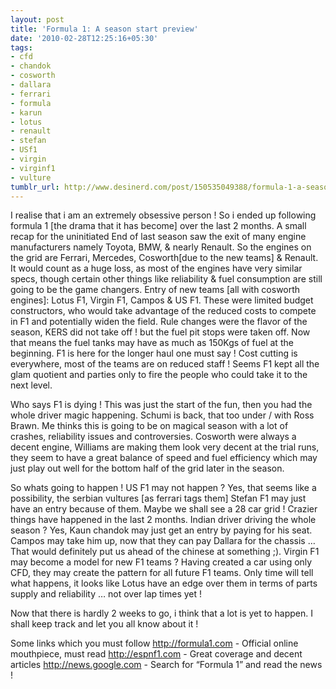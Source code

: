 ```yaml
---
layout: post
title: 'Formula 1: A season start preview'
date: '2010-02-28T12:25:16+05:30'
tags:
- cfd
- chandok
- cosworth
- dallara
- ferrari
- formula
- karun
- lotus
- renault
- stefan
- USf1
- virgin
- virginf1
- vulture
tumblr_url: http://www.desinerd.com/post/150535049388/formula-1-a-season-start-preview
---
```

I realise that i am an extremely obsessive person ! So i ended up following formula 1 [the drama that it has become] over the last 2 months. A small recap for the uninitiated
End of last season saw the exit of many engine manufacturers namely Toyota, BMW, & nearly Renault. So the engines on the grid are Ferrari, Mercedes, Cosworth[due to the new teams] & Renault. It would count as a huge loss, as most of the engines have very similar specs, though certain other things like reliability & fuel consumption are still going to be the game changers.
	Entry of new teams [all with cosworth engines]: Lotus F1, Virgin F1, Campos & US F1. These were limited budget constructors, who would take advantage of the reduced costs to compete in F1 and potentially widen the field.
	Rule changes were the flavor of the season, KERS did not take off ! but the fuel pit stops were taken off. Now that means the fuel tanks may have as much as 150Kgs of fuel at the beginning. F1 is here for the longer haul one must say !
	Cost cutting is everywhere, most of the teams are on reduced staff ! Seems F1 kept all the glam quotient and parties only to fire the people who could take it to the next level.

Who says F1 is dying ! This was just the start of the fun, then you had the whole driver magic happening. Schumi is back, that too under / with Ross Brawn. Me thinks this is going to be on magical season with a lot of crashes, reliability issues and controversies. Cosworth were always a decent engine, Williams are making them look very decent at the trial runs, they seem to have a great balance of speed and fuel efficiency which may just play out well for the bottom half of the grid later in the season.

So whats going to happen !
US F1 may not happen ? Yes, that seems like a possibility, the serbian vultures [as ferrari tags them] Stefan F1 may just have an entry because of them. Maybe we shall see a 28 car grid ! Crazier things have happened in the last 2 months.
	Indian driver driving the whole season ? Yes, Kaun chandok may just get an entry by paying for his seat. Campos may take him up, now that they can pay Dallara for the chassis … That would definitely put us ahead of the chinese at something ;).
	Virgin F1 may become a model for new F1 teams ? Having created a car using only CFD, they may create the pattern for all future F1 teams. Only time will tell what happens, it looks like Lotus have an edge over them in terms of parts supply and reliability … not over lap times yet !

Now that there is hardly 2 weeks to go, i think that a lot is yet to happen. I shall keep track and let you all know about it !

Some links which you must follow
http://formula1.com - Official online mouthpiece, must read
	http://espnf1.com - Great coverage and decent articles
	http://news.google.com - Search for “Formula 1” and read the news !
